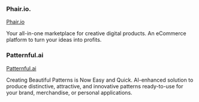 ### Phair.io. 

[Phair.io](https://phair.io/)

Your all-in-one marketplace for creative digital products. An eCommerce platform to turn your ideas into profits.


### Patternful.ai

[Patternful.ai](https://patternful.ai/)

Creating Beautiful Patterns is Now Easy and Quick. AI-enhanced solution to produce distinctive, attractive, and innovative patterns ready-to-use for your brand, merchandise, or personal applications.
